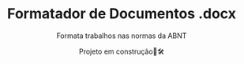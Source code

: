 <h1 align="center">Formatador de Documentos .docx</h1>
<p align="center">Formata trabalhos nas normas da ABNT</p>
<p align="center">Projeto em construção🚧🛠️</p>
